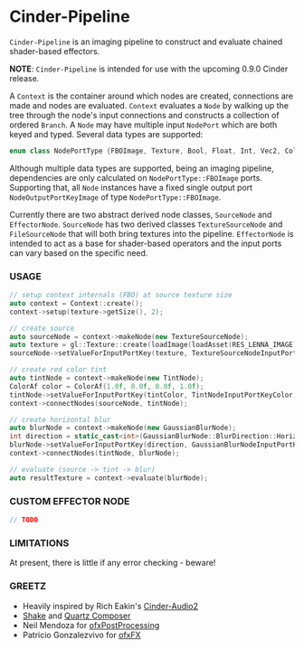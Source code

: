 # Cinder-Pipeline
`Cinder-Pipeline` is an imaging pipeline to construct and evaluate chained shader-based effectors.

**NOTE**: `Cinder-Pipeline` is intended for use with the upcoming 0.9.0 Cinder release.

A `Context` is the container around which nodes are created, connections are made and nodes are evaluated. `Context` evaluates a `Node` by walking up the tree through the node's input connections and constructs a collection of ordered `Branch`.
A `Node` may have multiple input `NodePort` which are both keyed and typed. Several data types are supported:
```C++
enum class NodePortType {FBOImage, Texture, Bool, Float, Int, Vec2, Color, Index, FilePath};
```
Although multiple data types are supported, being an imaging pipeline, dependencies are only calculated on `NodePortType::FBOImage` ports. Supporting that, all `Node` instances have a fixed single output port `NodeOutputPortKeyImage` of type `NodePortType::FBOImage`.

Currently there are two abstract derived node classes, `SourceNode` and `EffectorNode`. `SourceNode` has two derived classes `TextureSourceNode` and `FileSourceNode` that will both bring textures into the pipeline. `EffectorNode` is intended to act as a base for shader-based operators and the input ports can vary based on the specific need.

### USAGE
```C++
// setup context internals (FBO) at source texture size
auto context = Context::create();
context->setup(texture->getSize(), 2);

// create source
auto sourceNode = context->makeNode(new TextureSourceNode);
auto texture = gl::Texture::create(loadImage(loadAsset(RES_LENNA_IMAGE)));
sourceNode->setValueForInputPortKey(texture, TextureSourceNodeInputPortKeyTexture);

// create red color tint
auto tintNode = context->makeNode(new TintNode);
ColorAf color = ColorAf(1.0f, 0.0f, 0.0f, 1.0f);
tintNode->setValueForInputPortKey(tintColor, TintNodeInputPortKeyColor);
context->connectNodes(sourceNode, tintNode);

// create horizontal blur
auto blurNode = context->makeNode(new GaussianBlurNode);
int direction = static_cast<int>(GaussianBlurNode::BlurDirection::Horizontal);
blurNode->setValueForInputPortKey(direction, GaussianBlurNodeInputPortKeyDirection);
context->connectNodes(tintNode, blurNode);

// evaluate (source -> tint -> blur)
auto resultTexture = context->evaluate(blurNode);
```

### CUSTOM EFFECTOR NODE
```C++
// TODO
```

### LIMITATIONS
At present, there is little if any error checking - beware!

### GREETZ
- Heavily inspired by Rich Eakin's [Cinder-Audio2](https://forum.libcinder.org/topic/rfc-cinder-audio2-available-for-alpha-testing)
- [Shake](http://en.wikipedia.org/wiki/Shake_(software)) and [Quartz Composer](http://en.wikipedia.org/wiki/Quartz_Composer)
- Neil Mendoza for [ofxPostProcessing](https://github.com/neilmendoza/ofxPostProcessing)
- Patricio Gonzalezvivo for [ofxFX](https://github.com/patriciogonzalezvivo/ofxFX)
